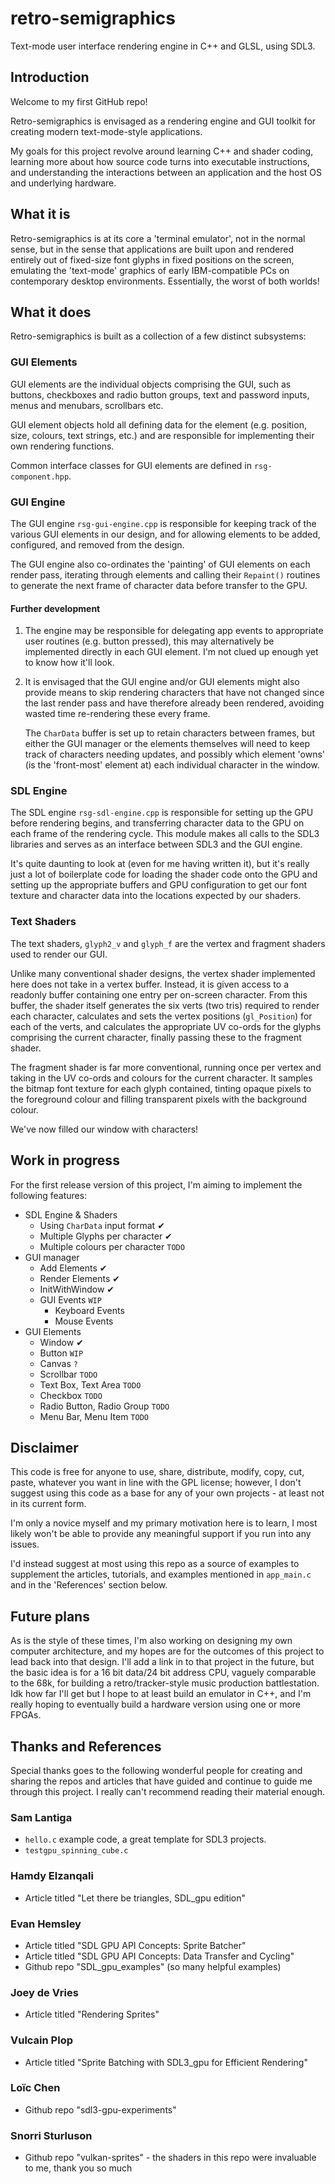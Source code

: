 # retro-semigraphics
Text-mode user interface rendering engine in C++ and GLSL, using SDL3.

## Introduction

Welcome to my first GitHub repo!

Retro-semigraphics is envisaged as a rendering engine and GUI toolkit for creating modern text-mode-style applications.

My goals for this project revolve around learning C++ and shader coding, learning more about how source code turns into executable instructions, and understanding the interactions between an application and the host OS and underlying hardware. 

## What it is

Retro-semigraphics is at its core a 'terminal emulator', not in the normal sense, but in the sense that applications are built upon and rendered entirely out of fixed-size font glyphs in fixed positions on the screen, emulating the 'text-mode' graphics of early IBM-compatible PCs on contemporary desktop environments. Essentially, the worst of both worlds!

## What it does

Retro-semigraphics is built as a collection of a few distinct subsystems:

### GUI Elements

GUI elements are the individual objects comprising the GUI, such as buttons, checkboxes and radio button groups, text and password inputs, menus and menubars, scrollbars etc.

GUI element objects hold all defining data for the element (e.g. position, size, colours, text strings, etc.) and are responsible for implementing their own rendering functions. 

Common interface classes for GUI elements are defined in `rsg-component.hpp`.

### GUI Engine

The GUI engine `rsg-gui-engine.cpp` is responsible for keeping track of the various GUI elements in our design, and for allowing elements to be added, configured, and removed from the design.

The GUI engine also co-ordinates the 'painting' of GUI elements on each render pass, iterating through elements and calling their `Repaint()` routines to generate the next frame of character data before transfer to the GPU. 

#### Further development 

1. The engine may be responsible for delegating app events to appropriate user routines (e.g. button pressed), this may alternatively be implemented directly in each GUI element. I'm not clued up enough yet to know how it'll look.

2. It is envisaged that the GUI engine and/or GUI elements might also provide means to skip rendering characters that have not changed since the last render pass and have therefore already been rendered, avoiding wasted time re-rendering these every frame. 

    The `CharData` buffer is set up to retain characters between frames, but either the GUI manager or the elements themselves will need to keep track of characters needing updates, and possibly which element 'owns' (is the 'front-most' element at) each individual character in the window.

### SDL Engine

The SDL engine `rsg-sdl-engine.cpp` is responsible for setting up the GPU before rendering begins, and transferring character data to the GPU on each frame of the rendering cycle. This module makes all calls to the SDL3 libraries and serves as an interface between SDL3 and the GUI engine.

It's quite daunting to look at (even for me having written it), but it's really just a lot of boilerplate code for loading the shader code onto the GPU and setting up the appropriate buffers and GPU configuration to get our font texture and character data into the locations expected by our shaders.

### Text Shaders

The text shaders, `glyph2_v` and `glyph_f` are the vertex and fragment shaders used to render our GUI. 

Unlike many conventional shader designs, the vertex shader implemented here does not take in a vertex buffer. Instead, it is given access to a readonly buffer containing one entry per on-screen character. From this buffer, the shader itself generates the six verts (two tris) required to render each character, calculates and sets the vertex positions (`gl_Position`) for each of the verts, and calculates the appropriate UV co-ords for the glyphs comprising the current character, finally passing these to the fragment shader.

The fragment shader is far more conventional, running once per vertex and taking in the UV co-ords and colours for the current character. It samples the bitmap font texture for each glyph contained, tinting opaque pixels to the foreground colour and filling transparent pixels with the background colour. 

We've now filled our window with characters!

## Work in progress

For the first release version of this project, I'm aiming to implement the following features:

- SDL Engine & Shaders
    - Using `CharData` input format ✔
    - Multiple Glyphs per character ✔
    - Multiple colours per character `TODO`
- GUI manager
    - Add Elements ✔
    - Render Elements ✔
    - InitWithWindow ✔
    - GUI Events `WIP`
        - Keyboard Events
        - Mouse Events
- GUI Elements
    - Window ✔
    - Button `WIP`
    - Canvas `?`
    - Scrollbar `TODO`
    - Text Box, Text Area `TODO`
    - Checkbox `TODO`
    - Radio Button, Radio Group `TODO`
    - Menu Bar, Menu Item `TODO`

## Disclaimer

This code is free for anyone to use, share, distribute, modify, copy, cut, paste, whatever you want in line with the GPL license; however, I don't suggest using this code as a base for any of your own projects - at least not in its current form.

I'm only a novice myself and my primary motivation here is to learn, I most likely won't be able to provide any meaningful support if you run into any issues.

I'd instead suggest at most using this repo as a source of examples to supplement the articles, tutorials, and examples mentioned in `app_main.c` and in the 'References' section below. 

## Future plans

As is the style of these times, I'm also working on designing my own computer architecture, and my hopes are for the outcomes of this project to lead back into that design. I'll add a link in to that project in the future, but the basic idea is for a 16 bit data/24 bit address CPU, vaguely comparable to the 68k, for building a retro/tracker-style music production battlestation. Idk how far I'll get but I hope to at least build an emulator in C++, and I'm really hoping to eventually build a hardware version using one or more FPGAs.

## Thanks and References

Special thanks goes to the following wonderful people for creating and sharing the repos and articles that have guided and continue to guide me through this project. I really can't recommend reading their material enough.

### Sam Lantiga
- `hello.c` example code, a great template for SDL3 projects.
- `testgpu_spinning_cube.c`

### Hamdy Elzanqali
- Article titled "Let there be triangles, SDL_gpu edition"

### Evan Hemsley 
 - Article titled "SDL GPU API Concepts: Sprite Batcher"
 - Article titled "SDL GPU API Concepts: Data Transfer and Cycling" 
 - Github repo "SDL_gpu_examples" (so many helpful examples)

 ### Joey de Vries
 - Article titled "Rendering Sprites"

 ### Vulcain Plop 
 - Article titled "Sprite Batching with SDL3_gpu for Efficient Rendering"

 ### Loïc Chen 
 - Github repo "sdl3-gpu-experiments"

 ### Snorri Sturluson 
 - Github repo "vulkan-sprites" - the shaders in this repo were invaluable to me, thank you so much